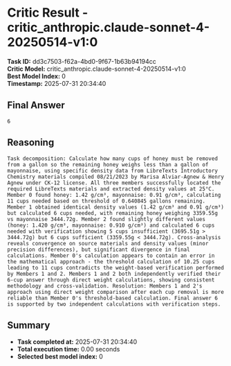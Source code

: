 # Critic Result - critic_anthropic.claude-sonnet-4-20250514-v1:0

**Task ID:** dd3c7503-f62a-4bd0-9f67-1b63b94194cc  
**Critic Model:** critic_anthropic.claude-sonnet-4-20250514-v1:0  
**Best Model Index:** 0  
**Timestamp:** 2025-07-31 20:34:40

## Final Answer
```
6
```

## Reasoning
```
Task decomposition: Calculate how many cups of honey must be removed from a gallon so the remaining honey weighs less than a gallon of mayonnaise, using specific density data from LibreTexts Introductory Chemistry materials compiled 08/21/2023 by Marisa Alviar-Agnew & Henry Agnew under CK-12 license. All three members successfully located the required LibreTexts materials and extracted density values at 25°C. Member 0 found honey: 1.42 g/cm³, mayonnaise: 0.91 g/cm³, calculating 11 cups needed based on threshold of 0.640845 gallons remaining. Member 1 obtained identical density values (1.42 g/cm³ and 0.91 g/cm³) but calculated 6 cups needed, with remaining honey weighing 3359.55g vs mayonnaise 3444.72g. Member 2 found slightly different values (honey: 1.420 g/cm³, mayonnaise: 0.910 g/cm³) and calculated 6 cups needed with verification showing 5 cups insufficient (3695.51g > 3444.72g) but 6 cups sufficient (3359.55g < 3444.72g). Cross-analysis reveals convergence on source materials and density values (minor precision differences), but significant divergence in final calculations. Member 0's calculation appears to contain an error in the mathematical approach - the threshold calculation of 10.25 cups leading to 11 cups contradicts the weight-based verification performed by Members 1 and 2. Members 1 and 2 both independently verified their 6-cup answer through direct weight calculations, showing consistent methodology and cross-validation. Resolution: Members 1 and 2's approach using direct weight comparison after each cup removal is more reliable than Member 0's threshold-based calculation. Final answer 6 is supported by two independent calculations with verification steps.
```

## Summary
- **Task completed at:** 2025-07-31 20:34:40
- **Total execution time:** 0.00 seconds
- **Selected best model index:** 0
